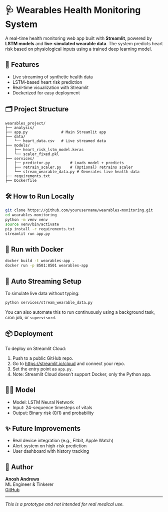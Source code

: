 # 🩺 Wearables Health Monitoring System

A real-time health monitoring web app built with **Streamlit**, powered by **LSTM models** and **live-simulated wearable data**. The system predicts heart risk based on physiological inputs using a trained deep learning model.

## 🚀 Features

- Live streaming of synthetic health data
- LSTM-based heart risk prediction
- Real-time visualization with Streamlit
- Dockerized for easy deployment

## 🗂️ Project Structure

```
wearables_project/
├── analysis/
├── app.py               # Main Streamlit app
├── data/
│   └── heart_data.csv   # Live streamed data
├── models/
│   ├── heart_risk_lstm_model.keras
│   └── scaler_fixed.pkl
├── services/
│   ├── predictor.py         # Loads model + predicts
│   ├── retrain_scaler.py    # (Optional) retrains scaler
│   └── stream_wearable_data.py # Generates live health data
├── requirements.txt
├── Dockerfile
```

## 🛠️ How to Run Locally

```bash
git clone https://github.com/yourusername/wearables-monitoring.git
cd wearables-monitoring
python -m venv venv
source venv/bin/activate
pip install -r requirements.txt
streamlit run app.py
```

## 🐳 Run with Docker

```bash
docker build -t wearables-app .
docker run -p 8501:8501 wearables-app
```

## 🔁 Auto Streaming Setup

To simulate live data without typing:
```bash
python services/stream_wearable_data.py
```

You can also automate this to run continuously using a background task, cron job, or `supervisord`.

## 📦 Deployment

To deploy on Streamlit Cloud:

1. Push to a public GitHub repo.
2. Go to https://streamlit.io/cloud and connect your repo.
3. Set the entry point as `app.py`.
4. Note: Streamlit Cloud doesn’t support Docker, only the Python app.

## 👨‍🔬 Model

- Model: LSTM Neural Network
- Input: 24-sequence timesteps of vitals
- Output: Binary risk (0/1) and probability

## ✨ Future Improvements

- Real device integration (e.g., Fitbit, Apple Watch)
- Alert system on high-risk prediction
- User dashboard with history tracking

## 🧠 Author

**Anosh Andrews**  
ML Engineer & Tinkerer  
[GitHub](https://github.com/anoshandrews)

---

_This is a prototype and not intended for real medical use._
